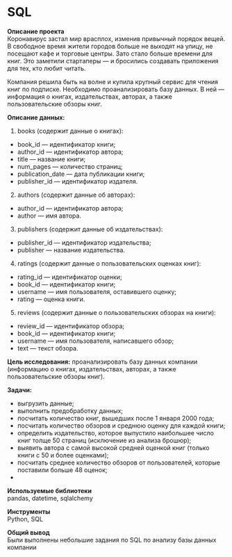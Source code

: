 # SQL

**Описание проекта**  
Коронавирус застал мир врасплох, изменив привычный порядок вещей. В свободное время жители городов больше не выходят на улицу, не посещают кафе и торговые центры. Зато стало больше времени для книг. Это заметили стартаперы — и бросились создавать приложения для тех, кто любит читать.

Компания решила быть на волне и купила крупный сервис для чтения книг по подписке. Необходимо проанализировать базу данных.
В ней — информация о книгах, издательствах, авторах, а также пользовательские обзоры книг.   

**Описание данных:**  
1. books (содержит данные о книгах):  
* book_id  — идентификатор книги;  
* author_id  — идентификатор автора;  
* title  — название книги;   
* num_pages — количество страниц;  
* publication_date  — дата публикации книги;  
* publisher_id  — идентификатор издателя.  
  
2. authors (содержит данные об авторах):  
* author_id  — идентификатор автора;  
* author  — имя автора.  

3. publishers (содержит данные об издательствах):  
* publisher_id  — идентификатор издательства;  
* publisher  — название издательства.  

4. ratings (содержит данные о пользовательских оценках книг):  
* rating_id  — идентификатор оценки;  
* book_id  — идентификатор книги;    
* username  — имя пользователя, оставившего оценку;  
* rating  — оценка книги.     

5. reviews (содержит данные о пользовательских обзорах на книги):  
* review_id  — идентификатор обзора;  
* book_id  — идентификатор книги;    
* username  — имя пользователя, написавшего обзор;  
* text  — текст обзора. 


**Цель исследования:** проанализировать базу данных компании (информацию о книгах, издательствах, авторах, а также пользовательские обзоры книг).  


**Задачи:**  
* выгрузить данные;  
* выполнить предобработку данных;  
* посчитать количество книг, вышедших после 1 января 2000 года;  
* посчитать количество обзоров и среднюю оценку для каждой книги;  
* определить издательство, которое выпустило наибольшее число книг толще 50 страниц (исключение из анализа брошюр);  
* выявить автора с самой высокой средней оценкой книг (только книги с 50 и более оценками);  
* посчитать среднее количество обзоров от пользователей, которые поставили больше 48 оценок;  
* 

**Используемые библиотеки**  
pandas, datetime, sqlalchemy

**Инструменты**  
Python, SQL 


**Общий вывод**  
Были выполнены небольшие задания по SQL по анализу базы данных компании
